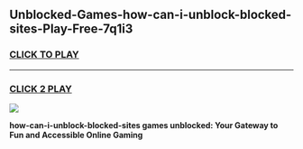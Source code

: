 
## Unblocked-Games-how-can-i-unblock-blocked-sites-Play-Free-7q1i3
<h3>
<a href="https://premium76.site?title=how-can-i-unblock-blocked-sites&ref=18A1">CLICK TO PLAY</a></h3>
<hr>

<h3>
<a href="https://premium76.site?title=how-can-i-unblock-blocked-sites&ref=18A1">CLICK 2 PLAY</a>
  
</h3>

<a href="https://premium76.site?title=how-can-i-unblock-blocked-sites&ref=18A1"><img src="https://clearcache.store/games.png"></a>


**how-can-i-unblock-blocked-sites games unblocked: Your Gateway to Fun and Accessible Online Gaming**
